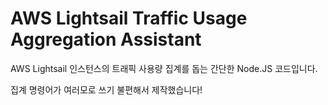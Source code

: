 # AWS Lightsail Traffic Usage Aggregation Assistant
AWS Lightsail 인스턴스의 트래픽 사용량 집계를 돕는 간단한 Node.JS 코드입니다.

집계 명령어가 여러모로 쓰기 불편해서 제작했습니다!
